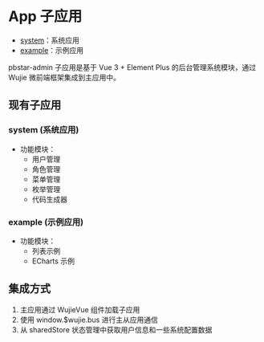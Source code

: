 # App 子应用

- [system](#system-系统应用)：系统应用
- [example](#example-示例应用)：示例应用

pbstar-admin 子应用是基于 Vue 3 + Element Plus 的后台管理系统模块，通过 Wujie 微前端框架集成到主应用中。

## 现有子应用

### system (系统应用)

- 功能模块：
  - 用户管理
  - 角色管理
  - 菜单管理
  - 枚举管理
  - 代码生成器

### example (示例应用)

- 功能模块：
  - 列表示例
  - ECharts 示例

## 集成方式

1. 主应用通过 WujieVue 组件加载子应用
2. 使用 window.$wujie.bus 进行主从应用通信
3. 从 sharedStore 状态管理中获取用户信息和一些系统配置数据

